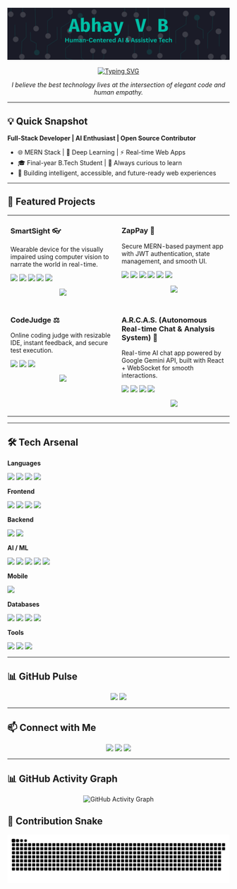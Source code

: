 <p align="center">
  <img src="https://github.com/RXCodeZero/RXCodeZero/blob/main/Banner.png" alt="Abhay V B - AI + Web Developer"/>
</p>

<div align="center">
  <a href="https://git.io/typing-svg">
    <img src="https://readme-typing-svg.demolab.com?font=Fira+Code&size=22&duration=2500&pause=1500&color=00BFA6&center=true&vCenter=true&width=550&lines=Full-Stack+Developer;Passionate+about+Artificial+Intelligence;Building+the+Future+of+the+Web" alt="Typing SVG" />
  </a>
</div>

<p align="center"><i>I believe the best technology lives at the intersection of elegant code and human empathy.</i></p>

---

## 💡 Quick Snapshot
**Full-Stack Developer | AI Enthusiast | Open Source Contributor**  
- 🌐 MERN Stack | 🤖 Deep Learning | ⚡ Real-time Web Apps  
- 🎓 Final-year B.Tech Student | 💬 Always curious to learn  
- 🚀 Building intelligent, accessible, and future-ready web experiences  

---

## 🚀 Featured Projects
<table>
  <tr>
    <td width="50%" valign="top">
      <h3>SmartSight 👓</h3>
      <p>Wearable device for the visually impaired using computer vision to narrate the world in real-time.</p>
      <p align="left">
        <img src="https://img.shields.io/badge/YOLOv8-00FFFF?style=for-the-badge&logo=opencv&logoColor=black"/>
        <img src="https://img.shields.io/badge/OpenCV-5C3EE8?style=for-the-badge&logo=opencv&logoColor=white"/>
        <img src="https://img.shields.io/badge/Python-3776AB?style=for-the-badge&logo=python&logoColor=white"/>
        <img src="https://img.shields.io/badge/ESP32-000000?style=for-the-badge&logo=espressif&logoColor=white"/>
        <img src="https://img.shields.io/badge/Flutter-02569B?style=for-the-badge&logo=flutter&logoColor=white"/>
      </p>
      <p align="center">
        <a href="https://github.com/RXCodeZero/SmartSight"><img src="https://img.shields.io/badge/View_Code-181717?style=for-the-badge&logo=github&logoColor=white"/></a>
      </p>
    </td>
    <td width="50%" valign="top">
      <h3>ZapPay 💸</h3>
      <p>Secure MERN-based payment app with JWT authentication, state management, and smooth UI.</p>
      <p align="left">
        <img src="https://img.shields.io/badge/MongoDB-4EA94B?style=for-the-badge&logo=mongodb&logoColor=white"/>
        <img src="https://img.shields.io/badge/Express.js-000000?style=for-the-badge&logo=express&logoColor=white"/>
        <img src="https://img.shields.io/badge/React-20232A?style=for-the-badge&logo=react&logoColor=61DAFB"/>
        <img src="https://img.shields.io/badge/Node.js-43853D?style=for-the-badge&logo=node.js&logoColor=white"/>
        <img src="https://img.shields.io/badge/JWT-000000?style=for-the-badge&logo=jsonwebtokens&logoColor=white"/>
        <img src="https://img.shields.io/badge/Redux-764ABC?style=for-the-badge&logo=redux&logoColor=white"/>
      </p>
      <p align="center">
        <a href="https://github.com/RXCodeZero/ZapPay"><img src="https://img.shields.io/badge/View_Code-181717?style=for-the-badge&logo=github&logoColor=white"/></a>
      </p>
    </td>
  </tr>
  <tr>
    <td width="50%" valign="top">
      <h3>CodeJudge ⚖️</h3>
      <p>Online coding judge with resizable IDE, instant feedback, and secure test execution.</p>
      <p align="left">
        <img src="https://img.shields.io/badge/Node.js-43853D?style=for-the-badge&logo=node.js&logoColor=white"/>
        <img src="https://img.shields.io/badge/Express.js-000000?style=for-the-badge&logo=express&logoColor=white"/>
        <img src="https://img.shields.io/badge/React-20232A?style=for-the-badge&logo=react&logoColor=61DAFB"/>
      </p>
      <p align="center">
        <a href="https://github.com/RXCodeZero/CodeJudge"><img src="https://img.shields.io/badge/View_Code-181717?style=for-the-badge&logo=github&logoColor=white"/></a>
      </p>
    </td>
    <td width="50%" valign="top">
      <h3>A.R.C.A.S. (Autonomous Real-time Chat & Analysis System) 🤖</h3>
      <p>Real-time AI chat app powered by Google Gemini API, built with React + WebSocket for smooth interactions.</p>
      <p align="left">
        <img src="https://img.shields.io/badge/React-20232A?style=for-the-badge&logo=react&logoColor=61DAFB"/>
        <img src="https://img.shields.io/badge/Express.js-000000?style=for-the-badge&logo=express&logoColor=white"/>
        <img src="https://img.shields.io/badge/WebSocket-010101?style=for-the-badge&logo=socket.io&logoColor=white"/>
        <img src="https://img.shields.io/badge/Gemini%20API-4285F4?style=for-the-badge&logo=google&logoColor=white"/>
      </p>
      <p align="center">
        <a href="https://github.com/RXCodeZero/A.R.C.A.S-AI_Chat_Interface"><img src="https://img.shields.io/badge/View_Code-181717?style=for-the-badge&logo=github&logoColor=white"/></a>
      </p>
    </td>
  </tr>
</table>

---

## 🛠 Tech Arsenal

**Languages**  
<p>
  <img src="https://img.shields.io/badge/Python-3776AB?style=for-the-badge&logo=python&logoColor=white"/>
  <img src="https://img.shields.io/badge/JavaScript-F7DF1E?style=for-the-badge&logo=javascript&logoColor=black"/>
  <img src="https://img.shields.io/badge/C-00599C?style=for-the-badge&logo=c&logoColor=white"/>
  <img src="https://img.shields.io/badge/Java-007396?style=for-the-badge&logo=java&logoColor=white"/>
</p>

**Frontend**  
<p>
  <img src="https://img.shields.io/badge/React-20232A?style=for-the-badge&logo=react&logoColor=61DAFB"/>
  <img src="https://img.shields.io/badge/Tailwind_CSS-38B2AC?style=for-the-badge&logo=tailwind-css&logoColor=white"/>
  <img src="https://img.shields.io/badge/HTML5-E34F26?style=for-the-badge&logo=html5&logoColor=white"/>
  <img src="https://img.shields.io/badge/CSS3-1572B6?style=for-the-badge&logo=css3&logoColor=white"/>
</p>

**Backend**  
<p>
  <img src="https://img.shields.io/badge/Node.js-43853D?style=for-the-badge&logo=node.js&logoColor=white"/>
  <img src="https://img.shields.io/badge/Express.js-000000?style=for-the-badge&logo=express&logoColor=white"/>
</p>

**AI / ML**  
<p>
  <img src="https://img.shields.io/badge/PyTorch-EE4C2C?style=for-the-badge&logo=pytorch&logoColor=white"/>
  <img src="https://img.shields.io/badge/TensorFlow-FF6F00?style=for-the-badge&logo=tensorflow&logoColor=white"/>
  <img src="https://img.shields.io/badge/OpenCV-5C3EE8?style=for-the-badge&logo=opencv&logoColor=white"/>
  <img src="https://img.shields.io/badge/Scikit--learn-F7931E?style=for-the-badge&logo=scikit-learn&logoColor=white"/>
  <img src="https://img.shields.io/badge/Streamlit-FF4B4B?style=for-the-badge&logo=streamlit&logoColor=white"/>
</p>

**Mobile**  
<p>
  <img src="https://img.shields.io/badge/Flutter-02569B?style=for-the-badge&logo=flutter&logoColor=white"/>
</p>

**Databases**  
<p>
  <img src="https://img.shields.io/badge/MongoDB-4EA94B?style=for-the-badge&logo=mongodb&logoColor=white"/>
  <img src="https://img.shields.io/badge/PostgreSQL-316192?style=for-the-badge&logo=postgresql&logoColor=white"/>
  <img src="https://img.shields.io/badge/SQLite-003B57?style=for-the-badge&logo=sqlite&logoColor=white"/>
  <img src="https://img.shields.io/badge/Prisma-2D3748?style=for-the-badge&logo=prisma&logoColor=white"/>
</p>

**Tools**  
<p>
  <img src="https://img.shields.io/badge/Git-F05032?style=for-the-badge&logo=git&logoColor=white"/>
  <img src="https://img.shields.io/badge/VS%20Code-007ACC?style=for-the-badge&logo=visualstudiocode&logoColor=white"/>
  <img src="https://img.shields.io/badge/Postman-FF6C37?style=for-the-badge&logo=postman&logoColor=white"/>
</p>


---

## 📊 GitHub Pulse
<p align="center">
  <img src="https://github-readme-stats.vercel.app/api?username=RXCodeZero&show_icons=true&theme=tokyonight" height="150"/>
  <img src="https://github-readme-stats.vercel.app/api/top-langs/?username=RXCodeZero&layout=compact&theme=tokyonight" height="150"/>
</p>

---

## 📫 Connect with Me
<p align="center">
  <a href="https://www.linkedin.com/in/abhay-v-b-950202282/"><img src="https://img.shields.io/badge/LinkedIn-0077B5?style=for-the-badge&logo=linkedin&logoColor=white" /></a>
  <a href="mailto:abhay.baiju2004@gmail.com"><img src="https://img.shields.io/badge/Gmail-D14836?style=for-the-badge&logo=gmail&logoColor=white" /></a>
  <a href="https://www.instagram.com/abhay_v_b_?igsh=MjZzNThvZG91aHho"><img src="https://img.shields.io/badge/Instagram-E4405F?style=for-the-badge&logo=instagram&logoColor=white" /></a>
</p>

---

## 📊 GitHub Activity Graph
<p align="center">
  <img src="https://github-readme-activity-graph.vercel.app/graph?username=RXCodeZero&bg_color=0d1117&color=00BFA6&line=00BFA6&point=FFFFFF&area=true&hide_border=true" alt="GitHub Activity Graph" />
</p>


## 🐍 Contribution Snake
<p align="center">
  <picture>
    <source media="(prefers-color-scheme: dark)" srcset="https://raw.githubusercontent.com/RXCodeZero/RXCodeZero/output/github-contribution-grid-snake-dark.svg">
    <source media="(prefers-color-scheme: light)" srcset="https://raw.githubusercontent.com/RXCodeZero/RXCodeZero/output/github-contribution-grid-snake.svg">
    <img alt="github contribution grid snake animation" src="https://raw.githubusercontent.com/RXCodeZero/RXCodeZero/output/github-contribution-grid-snake.svg">
  </picture>
</p>
